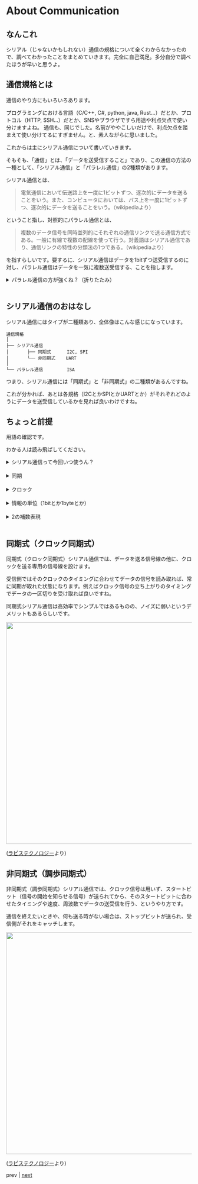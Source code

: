 # About Communication

## なんこれ

シリアル（じゃないかもしれない）通信の規格について全くわからなかったので、調べてわかったことをまとめていきます。完全に自己満足。多分自分で調べたほうが早いと思うよ。

## 通信規格とは

通信のやり方にもいろいろあります。  

プログラミングにおける言語（C/C++, C#, python, java, Rust...）だとか、プロトコル（HTTP, SSH...）だとか、SNSやブラウザですら用途や利点欠点で使い分けますよね。
通信も、同じでした。名前がややこしいだけで、利点欠点を踏まえて使い分けてるにすぎません。と、素人ながらに思いました。

これからは主にシリアル通信について書いていきます。  

そもそも、「通信」とは、「データを送受信すること」であり、この通信の方法の一種として、「シリアル通信」と「パラレル通信」の2種類があります。  

シリアル通信とは、
> 電気通信において伝送路上を一度に1ビットずつ、逐次的にデータを送ることをいう。また、コンピュータにおいては、バス上を一度に1ビットずつ、逐次的にデータを送ることをいう。（wikipediaより）

ということ指し、対照的にパラレル通信とは、
> 複数のデータ信号を同時並列的にそれぞれの通信リンクで送る通信方式である。一般に有線で複数の配線を使って行う。対義語はシリアル通信であり、通信リンクの特性の分類法の1つである。（wikipediaより）

を指すらしいです。要するに、シリアル通信はデータを1bitずつ送受信するのに対し、パラレル通信はデータを一気に複数送受信する、ことを指します。

<details><summary>パラレル通信の方が強くね？（折りたたみ）</summary>  

</br>  

全くもってそんなことはないです。  

パラレル通信のここがダメ！！  
* 配線が大変
* コスト高い
* 同期が大変
* それぞれの信号をそれぞれのラインで待つ必要があるので、実はタイムロス（律速段階みたいな）
* 回線の形状とか長さとかで各ラインでの通信速度に差がでる

など、色々あるので（もちろんメリットもたくさんありますが。）一般にはシリアル通信をするのが人気なようです。

</details>  

</br>

## シリアル通信のおはなし

シリアル通信にはタイプが二種類あり、全体像はこんな感じになっています。

```
通信規格
│
├── シリアル通信 
│       ├── 同期式      I2C, SPI
│       └── 非同期式    UART
│
└── パラレル通信         ISA
```

つまり、シリアル通信には「同期式」と「非同期式」の二種類があるんですね。  

これが分かれば、あとは各規格（I2CとかSPIとかUARTとか）がそれぞれどのようにデータを送受信しているかを見れば良いわけですね。

## ちょっと前提

用語の確認です。

わかる人は読み飛ばしてください。

<details><summary>シリアル通信って今回いつ使うん？</summary>

</br>

そもそもこのシリアル通信は、親機（マスター）と子機（スレーブ）の間で行うのが一般的、だと思います。

（とはいってもこれは通信の規格によるので、UARTなどの場合は両者は完全に対等です）

今回のドローン作成にあたっては、マスターがマイコン（Raspberrypi Pico）に相当し、各種センサやモジュールがスレーブに対応します。各種センサは当たり前ですがセンサとして機能するので、電気を流して指示を出せば、センサとしての機能（気圧なら気圧を。地磁気なら地磁気を測ってくれる）を果たせます。この指示自体は人間がプログラミングによって書き、この指示を電気信号に変換して各種センサに実際に指示を出しれくれるのがマイコンです。なので、せっかくマイコンにプログラミングのファイルを教えても、マイコンとセンサがどうにかして繋がっていないと、値の取得ができませんし、ことドローンに関してはセンサから各種値をリアルタイムで活用して姿勢のコントロールをするので、墜落確定演出です。と、いうわけで、このマイコン（マスター）と各種センサ（スレーブ）の間でデータをやりとりする通信を考えなければならず、どの通信方法を選択するかに伴って回路の構成も違ってきます。

</details>

</br>

<details><summary>同期</summary>

</br>

> デジタル通信において、信号線で1(H)と0(L)からなる信号の列を順に送る場合、ある信号と、次の信号の境目のタイミングを伝える方法が重要になります。信号の送り手と受け手が、信号の境目のタイミングを共有することを同期といいます。同期のためのクロック信号用の信号線を、情報送信用の信号線とは別に設けて同期をとる方式をクロック同期といいます。（[しなぷすのハード製作記](https://synapse.kyoto/glossary/clock_doki/page001.html)より）

つまり、データ送信側と受信側がデータの区切りをちゃんとわかるようにしないと、どこからどこまでがどのデータなのかわからなくなってしまうので、このデータ区切りのタイミングを送信側と受信側で合わせなければいけません。これを「同期」というわけです。

例えば、シリアル通信において、...0101110101010010...という信号が来たとして、データの一区切りを1byte(=8bit、0or1が8つで1単位ということ)としている場合、このデータを
* ... < 01011101 > < 01010010 > ...
* ...0101 > < 11010101 > < 0010...  

で捉えるかによってもデータは変わってしまいます。なので、データがどこで始まって、どこで終わるのか、をどうにかして知る必要があります。この方法にクロックを用いるのが「クロック同期」と呼ばれる方法ですが、方法はどうあれ、この境目のタイミングを共有することを「同期」と呼びます。

</details>

</br>

<details><summary>クロック</summary>

</br>

> クロック信号（クロックしんごう、クロックパルス、クロック、clock signal）とは、クロック同期設計の論理回路が動作する時に複数の回路間でタイミングを合わせる（同期を取る）ために使用される、電圧が高い状態と低い状態を周期的にとる信号である。  
> 最も典型的なクロック信号はデューティ比50%の矩形波で、一定の周波数を保つ。クロック信号により同期をとる回路は信号の立ち上がりの部分（電圧が低い状態から高い状態に遷移する部分）で動作することが多く... (wikipediaより)

おそらくraspberrypiによるクロックも「デューティ比50%の矩形波」でしょう。なので、

<img src=https://github.com/laika90/b2multicopter/blob/document/documents/communication/images/01_01.png width="600px">  

([通信用語の基礎](https://www.wdic.org/w/SCI/%E7%9F%A9%E5%BD%A2%E6%B3%A2)より引用)

こんな感じな電圧信号がraspberrypiのクロックとして使われるのでしょう。  

マイコンがこのような矩形波をデータとは別に送ることで、この矩形波の信号の立ち上がり部分でデータの区切りを判別するわけですね。  

</details>

</br>

<details><summary>情報の単位（1bitとか1byteとか）</summary>

</br>

1bitとか1byteとかよく聞きますね。

1bitは情報の最小単位で、0か1かの2つの状態を表すのが1bitです。つまり、2進数の1桁分に相当するのが1bitです。ですから、1bitあれば2つの状態を表せますね。

> 1ビットの情報は、二進数の1桁として論理値を表し、2つの値のうち1つのみを持つ。2つの状態を持つ何らかの機構によって物理的に実装できる。この状態値は、最も一般的には「0」/「1」として表されるが、真/偽 (True/False)、yes/no、+/-、on/offなどの他の表現も可能である。この値と実際の物理的状態との対応は慣習の問題であり、同じデバイスやプログラム内でも異なる割り当てを使用することができる。（wikipediaより）

というわけです。

そして、1byteは8bitのことです。なので1byteあれば、2の8乗で256通りの状態を表すことができます。

基本はこのbyteを単位とするので、ここからキロバイト、メガバイト、ギガバイト、と大きくなっていきます。

少し注意してほしいのは、普通のキロ、メガ、ギガとは若干意味合いが異なるということですね。通常キロは10^3=1000を表しますが、キロバイトの場合のキロは2^10=1024を表します。これはよくないということで、今はキビバイト（KiB）で1024byteを表し、キロバイト（KB）で1000byteを表すような接頭語も出てはいるんですが、いまいち耳にしませんね。

余談ですが、C++でよく使う`int`型は（環境にも依ますが）4バイトなので、2の32乗=4294967296だけの数字を表せることになります。実際は`int`型は負の値も取るので下の補数表現に記載の通り、-2147483648〜2147483647までの数字を表すことができます。

</details>

</br>

<details><summary>2の補数表現</summary>

</br>

今回はあんまり必要ないので、気が向いたら書きます。補数表現と言っても色々あるみたですね。

</details>

</br>

## 同期式（クロック同期式）

同期式（クロック同期式）シリアル通信では、データを送る信号線の他に、クロックを送る専用の信号線を設けます。  

受信側ではそのクロックのタイミングに合わせてデータの信号を読み取れば、常に同期が取れた状態になります。例えばクロック信号の立ち上がりのタイミングでデータの一区切りを受け取れば良いですね。  

同期式シリアル通信は高効率でシンプルではあるものの、ノイズに弱いというデメリットもあるらしいです。  

<img src=https://github.com/laika90/b2multicopter/blob/document/documents/communication/images/01_02.png width="600px">   

([ラピステクノロジー](https://www.lapis-tech.com/jp/common/miconlp/tips/2-16-%e3%82%b7%e3%83%aa%e3%82%a2%e3%83%ab%e9%80%9a%e4%bf%a1%e3%81%a8%e3%81%af/)より)

## 非同期式（調歩同期式）

非同期式（調歩同期式）シリアル通信では、クロック信号は用いず、スタートビット（信号の開始を知らせる信号）が送られてから、そのスタートビットに合わせたタイミングや速度、周波数でデータの送受信を行う、というやり方です。

通信を終えたいときや、何も送る時がない場合は、ストップビットが送られ、受信側がそれをキャッチします。

<img src=https://github.com/laika90/b2multicopter/blob/document/documents/communication/images/01_03.png width="600px">  

([ラピステクノロジー](https://www.lapis-tech.com/jp/common/miconlp/tips/2-16-%e3%82%b7%e3%83%aa%e3%82%a2%e3%83%ab%e9%80%9a%e4%bf%a1%e3%81%a8%e3%81%af/)より)

prev | [next]()


